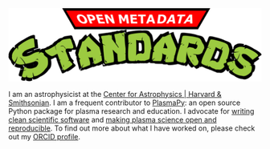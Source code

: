 <div {width:600; text-align:center;}>
<img src="https://raw.githubusercontent.com/namurphy/namurphy/main/open_metadata_standards.png"/>
</div>

[Center for Astrophysics | Harvard & Smithsonian]: https://www.cfa.harvard.edu/
[PlasmaPy]: https://github.com/PlasmaPy/PlasmaPy
[writing clean scientific software]: https://doi.org/10.5281/zenodo.3922956
[making plasma science open and reproducible]: https://doi.org/10.5281/zenodo.5397311
[ORCID profile]: https://orcid.org/0000-0001-6628-8033

I am an astrophysicist at the [Center for Astrophysics | Harvard &
Smithsonian]. I am a frequent contributor to [PlasmaPy]: an open 
source Python package for plasma research and education. I 
advocate for [writing clean scientific software] and [making plasma
science open and reproducible]. To find out more about what I have 
worked on, please check out my [ORCID profile].

